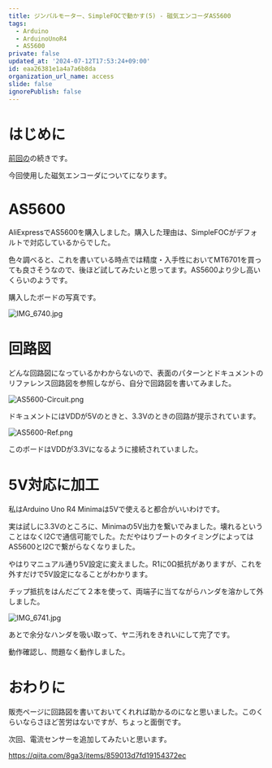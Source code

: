 ```yaml
---
title: ジンバルモーター、SimpleFOCで動かす(5) - 磁気エンコーダAS5600
tags:
  - Arduino
  - ArduinoUnoR4
  - AS5600
private: false
updated_at: '2024-07-12T17:53:24+09:00'
id: eaa26381e1a4a7a6b8da
organization_url_name: access
slide: false
ignorePublish: false
---
```

# はじめに

[前回の](https://qiita.com/8ga3/items/ae252c0afe864eb960ae)の続きです。

今回使用した磁気エンコーダについてになります。

# AS5600

AliExpressでAS5600を購入しました。購入した理由は、SimpleFOCがデフォルトで対応しているからでした。

色々調べると、これを書いている時点では精度・入手性においてMT6701を買っても良さそうなので、後ほど試してみたいと思ってます。AS5600より少し高いくらいのようです。

購入したボードの写真です。

![IMG_6740.jpg](https://qiita-image-store.s3.ap-northeast-1.amazonaws.com/0/3569302/607701c2-e3f2-69fc-3fd2-1c5f6d756389.jpeg)

# 回路図

どんな回路図になっているかわからないので、表面のパターンとドキュメントのリファレンス回路図を参照しながら、自分で回路図を書いてみました。

![AS5600-Circuit.png](https://qiita-image-store.s3.ap-northeast-1.amazonaws.com/0/3569302/fab3c151-1560-0c3b-f4ca-3d305c19b5c1.png)

ドキュメントにはVDDが5Vのときと、3.3Vのときの回路が提示されています。

![AS5600-Ref.png](https://qiita-image-store.s3.ap-northeast-1.amazonaws.com/0/3569302/e17ee90f-15e4-1e2c-9e64-965e0dd8d72e.png)

このボードはVDDが3.3Vになるように接続されていました。

# 5V対応に加工

私はArduino Uno R4 Minimaは5Vで使えると都合がいいわけです。

実は試しに3.3Vのところに、Minimaの5V出力を繋いでみました。壊れるということはなくI2Cで通信可能でした。ただやはりブートのタイミングによってはAS5600とI2Cで繋がらなくなりました。

やはりマニュアル通り5V設定に変えました。R1に0Ω抵抗がありますが、これを外すだけで5V設定になることがわかります。

チップ抵抗をはんだごて２本を使って、両端子に当てながらハンダを溶かして外しました。

![IMG_6741.jpg](https://qiita-image-store.s3.ap-northeast-1.amazonaws.com/0/3569302/55de7091-b900-8c15-77a6-31cc0b0f0113.jpeg)

あとで余分なハンダを吸い取って、ヤニ汚れをきれいにして完了です。

動作確認し、問題なく動作しました。

# おわりに

販売ページに回路図を書いておいてくれれば助かるのになと思いました。このくらいならさほど苦労はないですが、ちょっと面倒です。

次回、電流センサーを追加してみたいと思います。

https://qiita.com/8ga3/items/859013d7fd19154372ec
